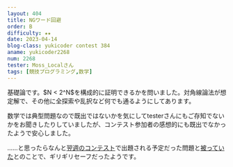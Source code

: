 ```yaml
---
layout: 404
title: NGワード回避
order: B
difficulty: ★★
date: 2023-04-14
blog-class: yukicoder contest 384
aname: yukicoder2268
num: 2268
tester: Moss_Localさん
tags: [競技プログラミング,数学]
---
```


<p>
基礎論です。$N < 2^N$を構成的に証明できるかを問いました。対角線論法が想定解で、その他に全探索や乱択など何でも通るようにしてあります。
</p>
<p>
数学では典型問題なので既出ではないかを気にしてtesterさんにもご存知でないかをお聞きしたりしていましたが、コンテスト参加者の感想的にも既出でなかったようで安心しました。
</p>
<p>
……と思ったらなんと<a href="https://yukicoder.me/contests/432">翌週のコンテスト</a>で出題される予定だった問題と<a href="https://twitter.com/miscalc53/status/1646882287852863489">被っていた</a>とのことで、ギリギリセーフだったようです。
</p>
